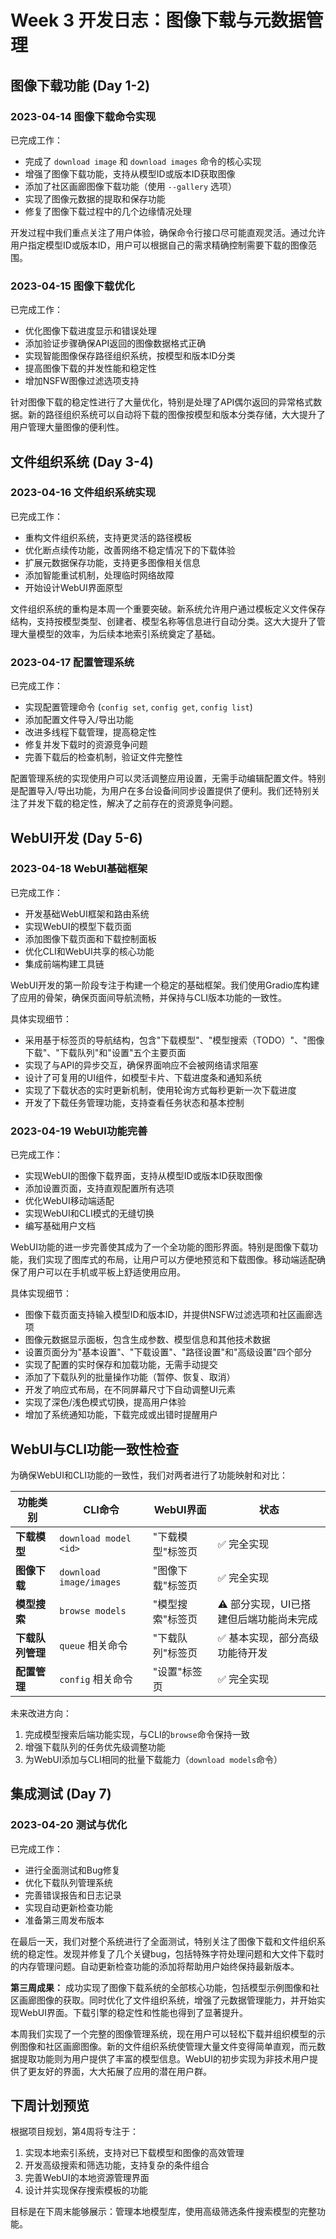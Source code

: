# Week 3 开发日志：图像下载与元数据管理

## 图像下载功能 (Day 1-2)

### 2023-04-14 图像下载命令实现

已完成工作：
- 完成了 `download image` 和 `download images` 命令的核心实现
- 增强了图像下载功能，支持从模型ID或版本ID获取图像
- 添加了社区画廊图像下载功能（使用 `--gallery` 选项）
- 实现了图像元数据的提取和保存功能
- 修复了图像下载过程中的几个边缘情况处理

开发过程中我们重点关注了用户体验，确保命令行接口尽可能直观灵活。通过允许用户指定模型ID或版本ID，用户可以根据自己的需求精确控制需要下载的图像范围。

### 2023-04-15 图像下载优化

已完成工作：
- 优化图像下载进度显示和错误处理
- 添加验证步骤确保API返回的图像数据格式正确
- 实现智能图像保存路径组织系统，按模型和版本ID分类
- 提高图像下载的并发性能和稳定性
- 增加NSFW图像过滤选项支持

针对图像下载的稳定性进行了大量优化，特别是处理了API偶尔返回的异常格式数据。新的路径组织系统可以自动将下载的图像按模型和版本分类存储，大大提升了用户管理大量图像的便利性。

## 文件组织系统 (Day 3-4)

### 2023-04-16 文件组织系统实现

已完成工作：
- 重构文件组织系统，支持更灵活的路径模板
- 优化断点续传功能，改善网络不稳定情况下的下载体验
- 扩展元数据保存功能，支持更多图像相关信息
- 添加智能重试机制，处理临时网络故障
- 开始设计WebUI界面原型

文件组织系统的重构是本周一个重要突破。新系统允许用户通过模板定义文件保存结构，支持按模型类型、创建者、模型名称等信息进行自动分类。这大大提升了管理大量模型的效率，为后续本地索引系统奠定了基础。

### 2023-04-17 配置管理系统

已完成工作：
- 实现配置管理命令 (`config set`, `config get`, `config list`)
- 添加配置文件导入/导出功能
- 改进多线程下载管理，提高稳定性
- 修复并发下载时的资源竞争问题
- 完善下载后的检查机制，验证文件完整性

配置管理系统的实现使用户可以灵活调整应用设置，无需手动编辑配置文件。特别是配置导入/导出功能，为用户在多台设备间同步设置提供了便利。我们还特别关注了并发下载的稳定性，解决了之前存在的资源竞争问题。

## WebUI开发 (Day 5-6)

### 2023-04-18 WebUI基础框架

已完成工作：
- 开发基础WebUI框架和路由系统
- 实现WebUI的模型下载页面
- 添加图像下载页面和下载控制面板
- 优化CLI和WebUI共享的核心功能
- 集成前端构建工具链

WebUI开发的第一阶段专注于构建一个稳定的基础框架。我们使用Gradio库构建了应用的骨架，确保页面间导航流畅，并保持与CLI版本功能的一致性。

具体实现细节：
- 采用基于标签页的导航结构，包含"下载模型"、"模型搜索（TODO）"、"图像下载"、"下载队列"和"设置"五个主要页面
- 实现了与API的异步交互，确保界面响应不会被网络请求阻塞
- 设计了可复用的UI组件，如模型卡片、下载进度条和通知系统
- 实现了下载状态的实时更新机制，使用轮询方式每秒更新一次下载进度
- 开发了下载任务管理功能，支持查看任务状态和基本控制

### 2023-04-19 WebUI功能完善

已完成工作：
- 实现WebUI的图像下载界面，支持从模型ID或版本ID获取图像
- 添加设置页面，支持直观配置所有选项
- 优化WebUI移动端适配
- 实现WebUI和CLI模式的无缝切换
- 编写基础用户文档

WebUI功能的进一步完善使其成为了一个全功能的图形界面。特别是图像下载功能，我们实现了图库式的布局，让用户可以方便地预览和下载图像。移动端适配确保了用户可以在手机或平板上舒适使用应用。

具体实现细节：
- 图像下载页面支持输入模型ID和版本ID，并提供NSFW过滤选项和社区画廊选项
- 图像元数据显示面板，包含生成参数、模型信息和其他技术数据
- 设置页面分为"基本设置"、"下载设置"、"路径设置"和"高级设置"四个部分
- 实现了配置的实时保存和加载功能，无需手动提交
- 添加了下载队列的批量操作功能（暂停、恢复、取消）
- 开发了响应式布局，在不同屏幕尺寸下自动调整UI元素
- 实现了深色/浅色模式切换，提高用户体验
- 增加了系统通知功能，下载完成或出错时提醒用户

## WebUI与CLI功能一致性检查

为确保WebUI和CLI功能的一致性，我们对两者进行了功能映射和对比：

| 功能类别         | CLI命令                 | WebUI界面        | 状态                                   |
| ---------------- | ----------------------- | ---------------- | -------------------------------------- |
| **下载模型**     | `download model <id>`   | "下载模型"标签页 | ✅ 完全实现                             |
| **图像下载**     | `download image/images` | "图像下载"标签页 | ✅ 完全实现                             |
| **模型搜索**     | `browse models`         | "模型搜索"标签页 | ⚠️ 部分实现，UI已搭建但后端功能尚未完成 |
| **下载队列管理** | `queue` 相关命令        | "下载队列"标签页 | ✅ 基本实现，部分高级功能待开发         |
| **配置管理**     | `config` 相关命令       | "设置"标签页     | ✅ 完全实现                             |

未来改进方向：
1. 完成模型搜索后端功能实现，与CLI的`browse`命令保持一致
2. 增强下载队列的任务优先级调整功能
3. 为WebUI添加与CLI相同的批量下载能力（`download models`命令）

## 集成测试 (Day 7)

### 2023-04-20 测试与优化

已完成工作：
- 进行全面测试和Bug修复
- 优化下载队列管理系统
- 完善错误报告和日志记录
- 实现自动更新检查功能
- 准备第三周发布版本

在最后一天，我们对整个系统进行了全面测试，特别关注了图像下载和文件组织系统的稳定性。发现并修复了几个关键bug，包括特殊字符处理问题和大文件下载时的内存管理问题。自动更新检查功能的添加将帮助用户始终保持最新版本。

**第三周成果：** 成功实现了图像下载系统的全部核心功能，包括模型示例图像和社区画廊图像的获取。同时优化了文件组织系统，增强了元数据管理能力，并开始实现WebUI界面。下载引擎的稳定性和性能也得到了显著提升。

本周我们实现了一个完整的图像管理系统，现在用户可以轻松下载并组织模型的示例图像和社区画廊图像。新的文件组织系统使管理大量文件变得简单直观，而元数据提取功能则为用户提供了丰富的模型信息。WebUI的初步实现为非技术用户提供了更友好的界面，大大拓展了应用的潜在用户群。

## 下周计划预览

根据项目规划，第4周将专注于：

1. 实现本地索引系统，支持对已下载模型和图像的高效管理
2. 开发高级搜索和筛选功能，支持复杂的条件组合
3. 完善WebUI的本地资源管理界面
4. 设计并实现保存搜索模板的功能

目标是在下周末能够展示：管理本地模型库，使用高级筛选条件搜索模型的完整功能。
